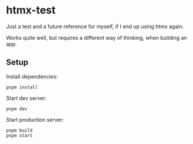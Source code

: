 # htmx-test

Just a test and a future reference for myself, if I end up using htmx again.

Works quite well, but requires a different way of thinking, when building an app.

## Setup

Install dependencies:

```terminal
pnpm install
```

Start dev server:

```terminal
pnpm dev
```

Start production server:

```terminal
pnpm build
pnpm start
```
